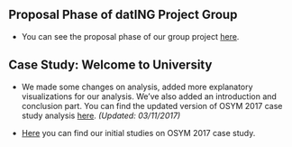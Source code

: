 
## Proposal Phase of datING Project Group

+ You can see the proposal phase of our group project [here](GTD/GTD.html).

## Case Study: Welcome to University

+ We made some changes on analysis, added more explanatory visualizations for our analysis. We’ve also added an introduction and conclusion part. You can find the updated version of OSYM 2017 case study analysis [here](files/Case_Study_1_Final.html). *(Updated: 03/11/2017)*

+ [Here](files/Case_Study.html) you can find our initial studies on OSYM 2017 case study.



